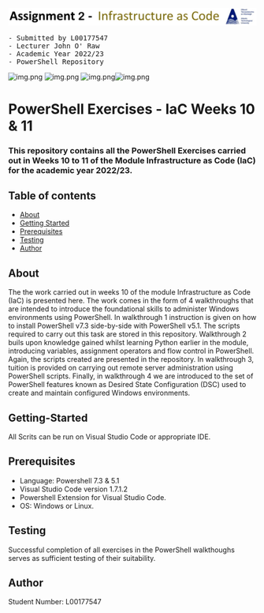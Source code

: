 ![img.png](./documentation/markdown/Banner.jpg)
<br/>
<pre>- Submitted by L00177547
- Lecturer John O' Raw                         
- Academic Year 2022/23
- PowerShell Repository
</pre>
![img.png](./documentation/PS.png) ![img.png](./documentation/Git.gif) ![img.png](./documentation/GitHub.gif)![img.png](./documentation/Github2.jpg) <br/>
# PowerShell Exercises - IaC Weeks 10 & 11

### This repository contains all the PowerShell Exercises carried out in Weeks 10 to 11 of the Module Infrastructure as Code (IaC) for the academic year 2022/23. 

## Table of contents
- [About](#about)
- [Getting Started](#getting-started)
- [Prerequisites](#prerequisites)
- [Testing](#testing)
- [Author](#author)

## About
The the work carried out in weeks 10 of the module Infrastructure as Code (IaC) is presented here.
 The work comes in the form of 4 walkthroughs that are intended to introduce the
foundational skills to administer Windows environments using PowerShell. In walkthrough 1
instruction is given on how to install PowerShell v7.3 side-by-side with PowerShell v5.1. The scripts required to carry out this task are stored in this repository. Walkthrough 2 buils upon
knowledge gained whilst learning Python earlier in the module, introducing variables, assignment operators
and flow control in PowerShell. Again, the scripts created are presented in the repository. In walkthrough 3, tuition is provided on carrying out remote server
administration using PowerShell scripts. Finally, in walkthrough 4 we are introduced to the set of
PowerShell features known as Desired State Configuration (DSC) used to create and maintain
configured Windows environments.
## Getting-Started
All Scrits can be run on Visual Studio Code or appropriate IDE.

## Prerequisites
- Language: Powershell 7.3 & 5.1
- Visual Studio Code version 1.7.1.2
- Powershell Extension for Visual Studio Code.
- OS: Windows or Linux.

## Testing
Successful completion of all exercises in the PowerShell walkthoughs serves as sufficient testing of their suitability.

## Author
Student Number: L00177547


